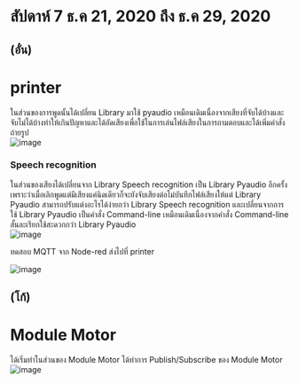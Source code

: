 # สัปดาห์ 7 ธ.ค 21, 2020 ถึง ธ.ค 29, 2020  
## (อั๋น)  
# printer  
ในส่วนของการพูดนั้นได้เปลี่ยน Library มาใช้ pyaudio เหมือนเดิมเนื่องจากเสียงที่จับได้บ้างและจับไม่ได้บ้างทำให้เกินปัญหาและได้อัดเสียงเพื่อใช้ในการเล่นไฟล์เสียงในการถามตอบและได้เพิ่มคำสั่งถ่ายรูป  
![image](https://user-images.githubusercontent.com/65691345/110540532-2fdcbd00-8159-11eb-9c04-f1a5e6045837.png)  


### Speech recognition  
ในส่วนของเสียงได้เปลี่ยนจาก Library Speech recognition เป็น Library Pyaudio อีกครั้ง เพราะว่าเมื่อเลิกพูดแต่มีเสียงแค่นิดเดียวก็จะยังจับเสียงต่อไม่บันทึกไฟล์เสียงให้แต่ Library Pyaudio 
สามารถปรับแต่งอะไรได้ง่ายกว่า Library Speech recognition และเปลี่ยนจากการใช้ Library Pyaudio เป็นคำสั่ง Command-line เหมือนเดิมเนื่องจากคำสั่ง Command-line สั้นละเรียกใช้สะดวกกว่า Library Pyaudio  
![image](https://user-images.githubusercontent.com/65691345/110540674-5c90d480-8159-11eb-9891-2b3ec163ac48.png)



ทดสอบ MQTT จาก Node-red ส่งไปที่ printer  

![image](https://user-images.githubusercontent.com/65691345/110540563-39febb80-8159-11eb-9c98-c039a0e380ae.png)  

## (โก้)  
# Module Motor  
ได้เริ่มทำในส่วนของ Module Motor ได้ทำการ Publish/Subscribe ของ Module Motor  
![image](https://user-images.githubusercontent.com/65691345/110540704-64507900-8159-11eb-9f42-d062cddc763d.png)


